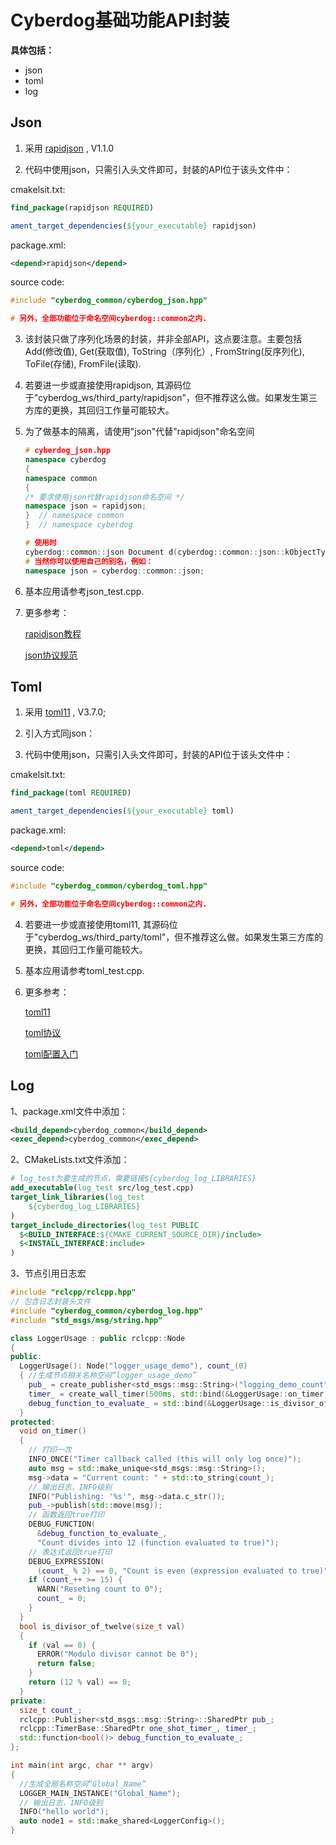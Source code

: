 # Cyberdog基础功能API封装

**具体包括：**

- json
- toml
- log



## Json

1. 采用 [rapidjson](https://github.com/Tencent/rapidjson) , V1.1.0

2.  代码中使用json，只需引入头文件即可，封装的API位于该头文件中：

   cmakelsit.txt:

   ```cmake
   find_package(rapidjson REQUIRED)
   
   ament_target_dependencies(${your_executable} rapidjson)
   ```

   package.xml:

   ```xml
   <depend>rapidjson</depend>
   ```

   source code:

   ```c++
   #include "cyberdog_common/cyberdog_json.hpp"
   
   # 另外，全部功能位于命名空间cyberdog::common之内.
   ```

3. 该封装只做了序列化场景的封装，并非全部API，这点要注意。主要包括Add(修改值), Get(获取值), ToString（序列化）, FromString(反序列化), ToFile(存储), FromFile(读取).

4. 若要进一步或直接使用rapidjson, 其源码位于"cyberdog_ws/third_party/rapidjson"，但不推荐这么做。如果发生第三方库的更换，其回归工作量可能较大。

5. 为了做基本的隔离，请使用"json"代替"rapidjson"命名空间

   ```c++
   # cyberdog_json.hpp
   namespace cyberdog
   {
   namespace common
   {
   /* 要求使用json代替rapidjson命名空间 */
   namespace json = rapidjson;
   }  // namespace common
   }  // namespace cyberdog
   
   # 使用时
   cyberdog::common::json Document d(cyberdog::common::json::kObjectType);
   # 当然你可以使用自己的别名，例如：
   namespace json = cyberdog::common::json;
   ```

6. 基本应用请参考json_test.cpp.

7. 更多参考：

   [rapidjson教程](http://rapidjson.org/zh-cn/index.html)

   [json协议规范](https://www.rfc-editor.org/info/rfc7159)



## Toml

1. 采用 [toml11](https://github.com/ToruNiina/toml11) , V3.7.0;

2. 引入方式同json：

3.  代码中使用json，只需引入头文件即可，封装的API位于该头文件中：

   cmakelsit.txt:

   ```cmake
   find_package(toml REQUIRED)
   
   ament_target_dependencies(${your_executable} toml)
   ```

   package.xml:

   ```xml
   <depend>toml</depend>
   ```

   source code:

   ```c++
   #include "cyberdog_common/cyberdog_toml.hpp"
   
   # 另外，全部功能位于命名空间cyberdog::common之内.
   ```

4. 若要进一步或直接使用toml11, 其源码位于"cyberdog_ws/third_party/toml"，但不推荐这么做。如果发生第三方库的更换，其回归工作量可能较大。

5. 基本应用请参考toml_test.cpp.

6. 更多参考：

   [toml11](https://github.com/ToruNiina/toml11)

   [toml协议](https://github.com/toml-lang/toml)

   [toml配置入门](https://mojotv.cn/2018/12/26/what-is-toml)


 
## Log

1、package.xml文件中添加：
``` xml
<build_depend>cyberdog_common</build_depend>
<exec_depend>cyberdog_common</exec_depend>
```
2、CMakeLists.txt文件添加： 
``` cmake
# log_test为要生成的节点，需要链接${cyberdog_log_LIBRARIES}
add_executable(log_test src/log_test.cpp)
target_link_libraries(log_test
    ${cyberdog_log_LIBRARIES}
)
target_include_directories(log_test PUBLIC
  $<BUILD_INTERFACE:${CMAKE_CURRENT_SOURCE_DIR}/include>
  $<INSTALL_INTERFACE:include>
)
```
3、节点引用日志宏
``` cpp
#include "rclcpp/rclcpp.hpp"
// 包含日志封装头文件
#include "cyberdog_common/cyberdog_log.hpp"
#include "std_msgs/msg/string.hpp"

class LoggerUsage : public rclcpp::Node
{
public:
  LoggerUsage(): Node("logger_usage_demo"), count_(0)
  { //生成节点相关名称空间“logger_usage_demo”
    pub_ = create_publisher<std_msgs::msg::String>("logging_demo_count", 10);
    timer_ = create_wall_timer(500ms, std::bind(&LoggerUsage::on_timer, this));
    debug_function_to_evaluate_ = std::bind(&LoggerUsage::is_divisor_of_twelve, this, std::cref(count_));
  }
protected:
  void on_timer()
  {
    // 打印一次
    INFO_ONCE("Timer callback called (this will only log once)");
    auto msg = std::make_unique<std_msgs::msg::String>();
    msg->data = "Current count: " + std::to_string(count_);
    // 输出日志，INFO级别
    INFO("Publishing: '%s'", msg->data.c_str());
    pub_->publish(std::move(msg));
    // 函数返回true打印
    DEBUG_FUNCTION(
      &debug_function_to_evaluate_,
      "Count divides into 12 (function evaluated to true)");
    // 表达式返回true打印
    DEBUG_EXPRESSION(
      (count_ % 2) == 0, "Count is even (expression evaluated to true)");
    if (count_++ >= 15) {
      WARN("Reseting count to 0");
      count_ = 0;
    }    
  }
  bool is_divisor_of_twelve(size_t val)
  {
    if (val == 0) {
      ERROR("Modulo divisor cannot be 0");
      return false;
    }
    return (12 % val) == 0;
  }  
private:
  size_t count_;
  rclcpp::Publisher<std_msgs::msg::String>::SharedPtr pub_;
  rclcpp::TimerBase::SharedPtr one_shot_timer_, timer_;
  std::function<bool()> debug_function_to_evaluate_;
};

int main(int argc, char ** argv)
{
  //生成全局名称空间“Global_Name”
  LOGGER_MAIN_INSTANCE("Global_Name");
  // 输出日志，INFO级别
  INFO("hello world");
  auto node1 = std::make_shared<LoggerConfig>();
}
```   

